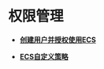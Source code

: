 # 权限管理<a name="ZH-CN_TOPIC_0170265910"></a>

-   **[创建用户并授权使用ECS](创建用户并授权使用ECS.md)**  

-   **[ECS自定义策略](ECS自定义策略.md)**  


